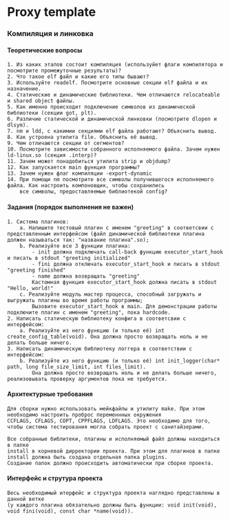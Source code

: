 
# Proxy template

### Компиляция и линковка


#### Теоретические вопросы
    1. Из каких этапов состоит компиляция (используйет флаги компилятора и посмотрите промежуточные результаты)?
    2. Что такое elf файл и какие его типы бывают?
    3. Используйте readelf. Посмотрите основные секции elf файла и их назначение.
    4. Статические и динамические библиотеки. Чем отличаются relocateable и shared object файлы.
    5. Как именно происходит подключение символов из динамической библиотеки (секции got, plt).
    6. Различие статической и динамической линковки (посмотрите dlopen и dlsym).
    7. nm и ldd, с какимии секциями elf файла работают? Объяснить вывод.
    8. Как устроена утилита file. Объяснить её вывод.
    9. Чем отличаются секции от сегментов?
    10. Посмотрите зависимости собранного исполняемого файла. Зачем нужен ld-linux.so (секция .interp)?
    11. Зачем может понадобиться утилита strip и objdump?
    12. Как запускается main функция программы?
    13. Зачем нужен флаг компиляции -export-dynamic
    14. При помощи nm посмотрите все символы получившегося исполняемого файла. Как настроить компоновщик, чтобы сохранились 
        все символы, предоставляемые библиотекой config?

#### Задания (порядок выполнения не важен)
    1. Система плагинов:
        a. Напишите тестовый плагин с именем "greeting" в соответсвии с представленным интерфейсом (файл динамической библиотеки плагина должен называться так: "название плагина".so);
        b. Реализуйте все 3 функции плагина:
            - init должна подключать call-back функцию executor_start_hook и писать в stdout "greeting initialized"
            - fini должна отключать executor_start_hook и писать в stdout "greeting finished"
            - name должна возвращать "greeting" 
            Кастомная функция executor_start_hook должна писать в stdout "Hello, world!"
        c. Реализуйте модуль мастер процесса, способный загружать и выгружать плагины во время работы программы; 
            Вызовите executor_start_hook в main. Для демонстрации работы подключите плагин с именем "greeting", пока hardcode.  
    2. Написать статическую библиотеку конфига в соответсвии с интерфейсом:
        a. Реализуйте из него функцию (и только её) int create_config_table(void). Она должна просто возвращать ноль и не делать больше ничего.
    3. Написать динамическую библиотеку логгера в соответствии с интерфейсом:
        b. Реализуйте из него функцию (и только её) int init_logger(char* path, long file_size_limit, int files_limit).
            Она должна просто возвращать ноль и не делать больше ничего, реализовывать проверку аргументов пока не требуется.

#### Архитектурные требования

    Для сборки нужно использовать мейкфайлы и утилиту make. При этом необходимо настроить проброс переменнных окружения
    CCFLAGS, CFLAGS, COPT, CPPFLAGS, LDFLAGS. Это необходимо для того, чтобы система тестирования могла собрать проект с санитайзерами.

    Все собранные библитеки, плагины и исполняемый файл должны находиться в папке
    install в корневой дирректории проекта. При этом для плагинов в папке install должна быть создана отдельная папка plugins.
    Создание папок должно происходить автоматически при сборке проекта.

#### Интерфейс и струтура проекта

    Весь необходимый итерфейс и структура проекта наглядно представлены в данной ветке
    (у каждого плагина обязательно должны быть функции: void init(void), void fini(void), const char *name(void)).
